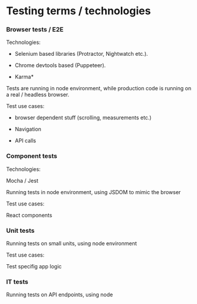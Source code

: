 # Testing terms / technologies

### Browser tests / E2E

Technologies:

- Selenium based libraries (Protractor, Nightwatch etc.).

- Chrome devtools based (Puppeteer). 

- Karma*

Tests are running in node environment, while production code is running on a real / headless browser.

Test use cases: 

- browser dependent stuff (scrolling, measurements etc.)

- Navigation

- API calls

### Component tests

Technologies:

Mocha / Jest

Running tests in node environment, using JSDOM to mimic the browser

Test use cases: 

React components

### Unit tests

Running tests on small units, using node environment

Test use cases: 

Test specifig app logic

### IT tests

Running tests on API endpoints, using node
